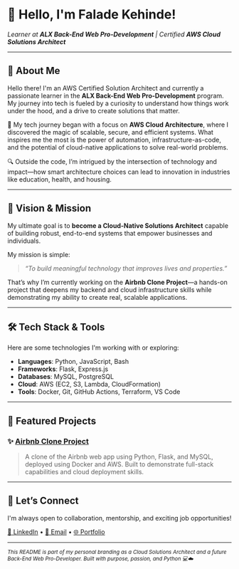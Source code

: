 <h1 align="left">👋 Hello, I'm Falade Kehinde!</h1>

<p align="left">
  <em>Learner at <strong>ALX Back-End Web Pro-Development</strong> | Certified <strong>AWS Cloud Solutions Architect</strong></em>
</p>

---

## 🌟 About Me

Hello there! I'm an AWS Certified Solution Architect and currently a passionate learner in the **ALX Back-End Web Pro-Development** program. My journey into tech is fueled by a curiosity to understand how things work under the hood, and a drive to create solutions that matter.

🚀 My tech journey began with a focus on **AWS Cloud Architecture**, where I discovered the magic of scalable, secure, and efficient systems. What inspires me the most is the power of automation, infrastructure-as-code, and the potential of cloud-native applications to solve real-world problems.

🔍 Outside the code, I’m intrigued by the intersection of technology and impact—how smart architecture choices can lead to innovation in industries like education, health, and housing.

---

## 🎯 Vision & Mission

My ultimate goal is to **become a Cloud-Native Solutions Architect** capable of building robust, end-to-end systems that empower businesses and individuals.

My mission is simple:
> _“To build meaningful technology that improves lives and properties.”_

That’s why I’m currently working on the **Airbnb Clone Project**—a hands-on project that deepens my backend and cloud infrastructure skills while demonstrating my ability to create real, scalable applications.

---

## 🛠️ Tech Stack & Tools

Here are some technologies I'm working with or exploring:

- **Languages**: Python, JavaScript, Bash
- **Frameworks**: Flask, Express.js
- **Databases**: MySQL, PostgreSQL
- **Cloud**: AWS (EC2, S3, Lambda, CloudFormation)
- **Tools**: Docker, Git, GitHub Actions, Terraform, VS Code

---

## 📂 Featured Projects

### ✨ [Airbnb Clone Project](https://github.com/Faladekehinde/AirBnB_clone)
> A clone of the Airbnb web app using Python, Flask, and MySQL, deployed using Docker and AWS. Built to demonstrate full-stack capabilities and cloud deployment skills.

---

## 🤝 Let’s Connect

I'm always open to collaboration, mentorship, and exciting job opportunities!

<p align="left">
  <a href="https://linkedin.com/in/faladedamilola" target="_blank">💼 LinkedIn</a> •
  <a href="mailto:dafaladexy@gmail.com">📧 Email</a> •
  <a href="https://yourportfolio.com">🌐 Portfolio</a>
</p>

---

<sub><i>This README is part of my personal branding as a Cloud Solutions Architect and a future Back-End Web Pro-Developer. Built with purpose, passion, and Python 💻☁️</i></sub>

